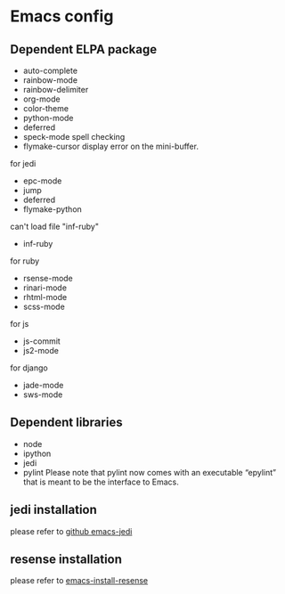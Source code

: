 # Emacs config

## Dependent ELPA package 
* auto-complete
* rainbow-mode
* rainbow-delimiter
* org-mode
* color-theme
* python-mode 
* deferred
* speck-mode    spell checking
* flymake-cursor   display error on the mini-buffer.

for jedi 
* epc-mode
* jump 
* deferred
* flymake-python

can't load file "inf-ruby"
* inf-ruby

for ruby 
* rsense-mode
* rinari-mode
* rhtml-mode
* scss-mode

for js 
* js-commit 
* js2-mode

for django
* jade-mode 
* sws-mode

## Dependent libraries
* node
* ipython
* jedi 
* pylint  Please note that pylint now comes with an executable “epylint” that is meant to be the interface to Emacs.

## jedi installation 
please refer to [github emacs-jedi](https://github.com/tkf/emacs-jedi)

## resense installation 
please refer to [emacs-install-resense](http://blog.10rane.com/tech/2013/03/26/emacs-install-rsense/)
